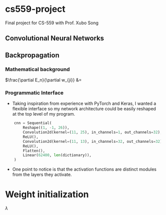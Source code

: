 # cs559-project
Final project for CS-559 with Prof. Xubo Song

## Convolutional Neural Networks

## Backpropagation
### Mathematical background

$\frac{\partial E_n}{\partial w_{ji}} &=

### Programmatic Interface




* Taking inspiration from experience with PyTorch and Keras, I wanted a flexible interface so my network architecture could be easily reshaped at the top level of my program.

```python
    cnn = Sequential(
        Reshape((1, -1, 26)),
        Convolution2d(kernel=(11, 25), in_channels=1, out_channels=32),
        ReLU(),
        Convolution2d(kernel=(11, 13), in_channels=32, out_channels=32),
        ReLU(),
        Flatten(),
        Linear(62400, len(dictionary)),
    )
```

* One point to notice is that the activation functions are distinct modules from the layers they activate.



# Weight initialization
$\lambda$